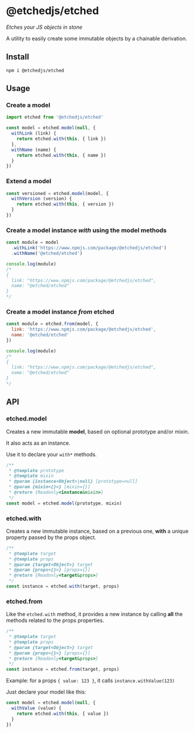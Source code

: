 # @etchedjs/etched

_Etches your JS objects in stone_

A utility to easily create some immutable objects by a chainable derivation.


## Install

`npm i @etchedjs/etched`


## Usage

### Create a model
```js
import etched from '@etchedjs/etched'

const model = etched.model(null, {
  withLink (link) {
    return etched.with(this, { link })
  },
  withName (name) {
    return etched.with(this, { name })
  }
})
```

### Extend a model
```js
const versioned = etched.model(model, {
  withVersion (version) {
    return etched.with(this, { version })
  }
})
```

### Create a model instance _with_ using the model methods
```js
const module = model
  .withLink('https://www.npmjs.com/package/@etchedjs/etched')
  .withName('@etched/etched')

console.log(module)
/*
{
  link: "https://www.npmjs.com/package/@etchedjs/etched",
  name: "@etched/etched"
}
*/
```

### Create a model instance _from_ etched
```js
const module = etched.from(model, {
  link: 'https://www.npmjs.com/package/@etchedjs/etched',
  name: '@etched/etched'
})

console.log(module)
/*
{
  link: "https://www.npmjs.com/package/@etchedjs/etched",
  name: "@etched/etched"
}
*/
```


## API

### etched.model

Creates a new immutable **model**, based on optional prototype and/or mixin.

It also acts as an instance.

Use it to declare your `with*` methods.
```js
/**
 * @template prototype
 * @template mixin
 * @param {instance<Object>|null} [prototype=null]
 * @param {mixin<{}>} [mixin={}]
 * @return {Readonly<instance&mixin>}
 */
const model = etched.model(prototype, mixin)
```

### etched.with

Creates a new immutable instance, based on a previous one, **with** a unique property passed by the props object.
```js
/**
 * @template target
 * @template props
 * @param {target<Object>} target
 * @param {props<{}>} [props={}]
 * @return {Readonly<target&props>}
 */
const instance = etched.with(target, props)
```

### etched.from

Like the `etched.with` method, it provides a new instance by calling **all** the methods related to the props properties.

```js
/**
 * @template target
 * @template props
 * @param {target<Object>} target
 * @param {props<{}>} [props={}]
 * @return {Readonly<target&props>}
 */
const instance = etched.from(target, props)
```

Example: for a props `{ value: 123 }`, it calls `instance.withValue(123)`

Just declare your model like this:

```js
const model = etched.model(null, {
  withValue (value) {
    return etched.with(this, { value })
  }
})
```
